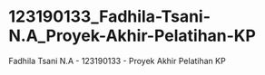 # 123190133_Fadhila-Tsani-N.A_Proyek-Akhir-Pelatihan-KP
Fadhila Tsani N.A - 123190133 - Proyek Akhir Pelatihan KP
